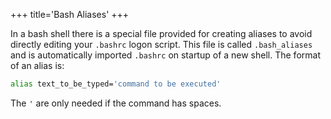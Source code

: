 +++
title='Bash Aliases'
+++

In a bash shell there is a special file provided for creating aliases to avoid directly editing your `.bashrc` logon script.
This file is called `.bash_aliases` and is automatically imported `.bashrc` on startup of a new shell.
The format of an alias is:

```sh
alias text_to_be_typed='command to be executed'
```

The `'` are only needed if the command has spaces.
